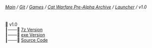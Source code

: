 ﻿###### [Main](https://pikakid98.github.io) / [Git](https://git-pikakid98.github.io) / [Games](https://git-pikakid98.github.io/games) / [Cat Warfare Pre-Alpha Archive](https://git-pikakid98.github.io/games/cat-warfare-pre-alpha-archive) / [Launcher](https://git-pikakid98.github.io/games/cat-warfare-pre-alpha-archive/launcher) / v1.0
<h1></h1>

📂 v1.0
\
┃───📄 [7z Version](https://github.com/Git-Pikakid98/cat-warfare-pre-alpha-archive/releases/download/Launcher_v1.0/Cat.Warfare.Pre-Alpha.Archive.Launcher.7z)
\
┃───📄 [exe Version](https://github.com/Git-Pikakid98/cat-warfare-pre-alpha-archive/releases/download/Launcher_v1.0/Cat.Warfare.Pre-Alpha.Archive.Launcher.exe)
\
┃───📄 [Source Code](https://github.com/Git-Pikakid98/cat-warfare-pre-alpha-archive/archive/refs/tags/Launcher_v1.0.zip)
